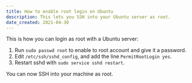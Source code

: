 ```yaml
---
title: How to enable root login on Ubuntu
description: This lets you SSH into your Ubuntu server as root.
date_created: 2021-04-30
---
```


This is how you can login as root with a Ubuntu server:

1. Run `sudo passwd root` to enable to root account and give it a password.
2. Edit `/etc/ssh/sshd_config`, and add the line `PermitRootLogin yes`.
3. Restart sshd with `sudo service sshd restart`.

You can now SSH into your machine as root.

